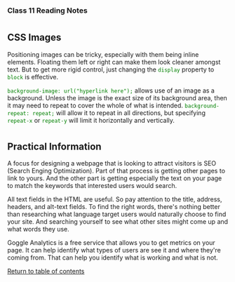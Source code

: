 <head>
  <style>
    code {
      color: green;
    }
  </style>
</head>

### Class 11 Reading Notes

<h1 id="images"></h1>

## CSS Images

Positioning images can be tricky, especially with them being inline elements. Floating them left or right can make them look cleaner amongst text. But to get more rigid control, just changing the `display` property to `block` is effective.

`background-image: url("hyperlink here");` allows use of an image as a background. Unless the image is the exact size of its background area, then it may need to repeat to cover the whole of what is intended. `background-repeat: repeat;` will allow it to repeat in all directions, but specifying `repeat-x` or `repeat-y` will limit it horizontally and vertically.

<h1 id="practical"></h1>

## Practical Information

A focus for designing a webpage that is looking to attract visitors is SEO (Search Enging Optimization). Part of that process is getting other pages to link to yours. And the other part is getting especially the text on your page to match the keywords that interested users would search.

All text fields in the HTML are useful. So pay attention to the title, address, headers, and alt-text fields. To find the right words, there's nothing better than researching what language target users would naturally choose to find your site. And searching yourself to see what other sites might come up and what words they use.

Goggle Analytics is a free service that allows you to get metrics on your page. It can help identify what types of users are see it and where they're coming from. That can help you identify what is working and what is not.

[Return to table of contents](../README.md)

